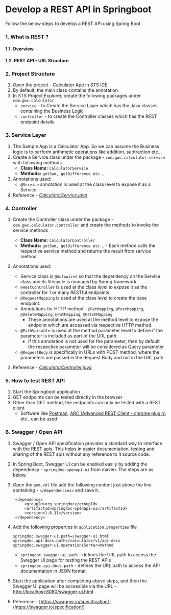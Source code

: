 # Develop a REST API in Springboot
Follow the below steps to develop a REST API using Spring Boot

### 1. What is REST ?
#### 1.1. Overview
#### 1.2. REST API - URL Structure


### 2. Project Structure
1. Open the project - [Calculator App](https://github.com/licet-gwc/gwc_2022/tree/main/springboot_project/1_project_setup/sample_app/calculator) in STS IDE.
2. By default, the main class contains the annotation
3. In STS Project Explorer, create the following packages under `com.gwc.calculator`
    - `service` - to Create the Service Layer which has the Java classes containing the Business Logic
    - `controller` - to create the Controller classes which has the REST endpoint details

### 3. Service Layer
1. The Sample App is a Calculator App. So we can assume the Business logic is to perform arithmetic operations like addition, subtraction etc.,.
2. Create a Service class under the package - `com.gwc.calculator.service` with following methods 
    - **Class Name:** `CalculatorService`
    - **Methods:** `getSum, getDifference etc.,`
3. Annotations used:
    - `@Service` annotation is used at the class level to expose it as a Service
4. Reference - *[CalculatorService.java](https://github.com/licet-gwc/gwc_2022/blob/main/springboot_project/2_rest_api/sample_app/calculator/src/main/java/com/gwc/calculator/service/CalculatorService.java)*

### 4. Controller
1. Create the Controller class under the package - `com.gwc.calculator.controller` and create the methods to invoke the service methods
    - **Class Name:** `CalculatorController`
    - **Methods:** `getSum, getDifference etc.,` - Each method calls the respective service method and returns the result from service method
2. Annotations used:
    - Service class is `@Autowired` so that the dependency on the Service class and its lifecycle is managed by Spring framework
    - `@RestController` is used at the class level to expose it as the controller for 1 or many RESTful endpoints.
    - `@RequestMapping` is used at the class level to create the base endpoint.
    - Annotations for HTTP method - `@GetMapping`, `@PostMapping`, `@DeleteMapping`, `@PutMapping`, `@PatchMapping`
        - These annotations are used at the method level to expose the endpoint which are accessed via respective HTTP method.
    - `@PathVariable` is used at the method parameter level to define if the parameter is included as part of the URL path.
        - If this annotation is not used for the parameter, then by default the respective parameter will be considered as Query parameter
    - `@RequestBody` is specifically in URLs with POST method, where the parameters are passed in the Request Body and not in the URL path. 

3. Reference - *[CalculatorController.java](https://github.com/licet-gwc/gwc_2022/blob/main/springboot_project/2_rest_api/sample_app/calculator/src/main/java/com/gwc/calculator/controller/CalculatorController.java)*

### 5. How to test REST API
1. Start the Springboot application
2. GET endpoints can be tested directly in the browser
3. Other than GET method, the endpoints can only be tested with a REST client
    - Software like [Postman](https://www.postman.com/downloads/), [ARC (Advanced REST Client - chrome plugin)](https://chrome.google.com/webstore/detail/advanced-rest-client/) etc., can be used

### 6. Swagger / Open API
1. Swagger / Open API specification provides a standard way to interface with the REST apis. This helps in easier documentation, testing and sharing of the REST apis without any reference to it source code.
2. In Spring Boot, Swagger UI can be enabled easily by adding the dependency - `springdoc-openapi-ui` from maven. The steps are as below.
3. Open the `pom.xml` file add the following content just above the line containing - `</dependencies>` and save it.
   ```
	<dependency>
		<groupId>org.springdoc</groupId>
		<artifactId>springdoc-openapi-ui</artifactId>
		<version>1.6.11</version>
	</dependency>
    ```
4. Add the following properties in `application.properties` file
    ```
    springdoc.swagger-ui.path=/swagger-ui.html
    springdoc.api-docs.path=/calculator/v1/api-docs
    springdoc.swagger-ui.operationsSorter=method
    ```
    
    - `springdoc.swagger-ui.path` - defines the URL path to access the Swagger UI page for testing the REST APIs
    - `springdoc.api-docs.path` - defines the URL path to access the API documentation in JSON format

5. Start the application after completing above steps, and then the Swagger UI page will be accessible via the URL - [http://localhost:8080/swagger-ui.html](http://localhost:8080/swagger-ui.html) 
6. Reference - [https://swagger.io/specification/](https://swagger.io/specification/)

